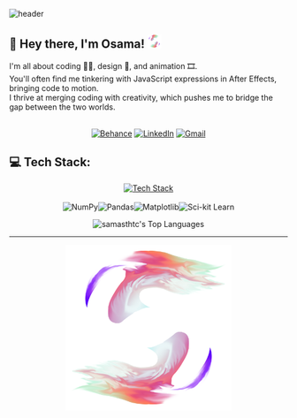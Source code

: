 ![header](https://capsule-render.vercel.app/api?type=cylinder&height=100&color=gradient&customColorList=27&text=💫%20About%20Me&reversal=false&section=header&textBg=false)

## 👋 Hey there, I'm Osama! <img src="images/logo.png" width="25"><br>

I'm all about coding 👨‍💻, design 🎨, and animation 🎞️.<br>
You'll often find me tinkering with JavaScript expressions in After Effects, bringing code to motion.<br>I thrive at merging coding with creativity, which pushes me to bridge the gap between the two worlds.

</br>

<div align="center">
  <a href="https://behance.net/samasthtc"><img src="https://img.shields.io/badge/Behance-1769ff?logo=behance&logoColor=white" alt="Behance"></a>
  <a href="https://linkedin.com/in/osama-shoora"><img src="https://img.shields.io/badge/LinkedIn-%230077B5.svg?logo=linkedin&logoColor=white" alt="LinkedIn"></a>
  <a href="mailto:osamashoora22@gmail.com"><img src="https://img.shields.io/badge/Gmail-%23D14836.svg?logo=gmail&logoColor=white" alt="Gmail"></a>
</div>

## 💻 Tech Stack:

<p align="center">
  <a href="https://skillicons.dev">
    <img src="https://skillicons.dev/icons?i=c,java,python,dart,flutter,androidstudio,firebase,md,js,css,html,sass,jquery,nodejs,express,spring,mysql,sqlite,github,git,notion,ae,ai,photoshop,premiere,xd,pytorch,opencv&perline=7" alt="Tech Stack"/>
  </a>
    </br>
    </br>
    <img src="https://img.shields.io/badge/numpy-%23013243.svg?style=for-the-badge&logo=numpy&logoColor=white" alt="NumPy"><img src="https://img.shields.io/badge/pandas-%23150458.svg?style=for-the-badge&logo=pandas&logoColor=white" alt="Pandas"><img src="https://img.shields.io/badge/Matplotlib-%23ffffff.svg?style=for-the-badge&logo=Matplotlib&logoColor=black" alt="Matplotlib"><img src="https://img.shields.io/badge/scikit--learn-%23F7931E.svg?style=for-the-badge&logo=scikit-learn&logoColor=white" alt="Sci-kit Learn"> 
</p>

<div align="center">
  <picture>
  <source srcset="https://github-readme-stats.vercel.app/api/top-langs/?username=samasthtc&theme=dracula&show_icons=true&hide_border=true&layout=compact&langs_count=10&text_color=ffffff&bg_color=00000000&exclude_repo=ENCS5141-Intelligent-Systems-Lab" media="(prefers-color-scheme: dark)" />
  
  <source srcset="https://github-readme-stats.vercel.app/api/top-langs/?username=samasthtc&show_icons=true&hide_border=true&layout=compact&langs_count=10&theme=dracula&bg_color=00000000&exclude_repo=ENCS5141-Intelligent-Systems-Lab" media="(prefers-color-scheme: light), (prefers-color-scheme: no-preference)" />
  
  <img src="https://github-readme-stats.vercel.app/api/top-langs/?username=samasthtc&show_icons=true&hide_border=true&layout=compact&langs_count=10&theme=dracula&exclude_repo=ENCS5141-Intelligent-Systems-Lab" alt="samasthtc's Top Languages">
</picture>
</div>

---

<div align="center">
<img src="images/logo2.png" width="300">
</div>

<!-- <img src="https://visitcount.itsvg.in/api?id=samasthtc&icon=0&color=5" width=0.1 height=0.1 style="visibility:hidden;" /> -->
